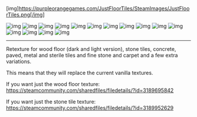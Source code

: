[img]https://purpleorangegames.com/JustFloorTiles/SteamImages/JustFloorTiles.png[/img]


![img](https://purpleorangegames.com/JustFloorTiles/SteamImages/TemplateWoodFloor.png)
![img](https://purpleorangegames.com/JustFloorTiles/SteamImages/TemplateWoodFloorLight.png)
![img](https://purpleorangegames.com/JustFloorTiles/SteamImages/TemplateConcreteTile.png)
![img](https://purpleorangegames.com/JustFloorTiles/SteamImages/TemplatePavedTile.png)
![img](https://purpleorangegames.com/JustFloorTiles/SteamImages/TemplateSteelTile.png)
![img](https://purpleorangegames.com/JustFloorTiles/SteamImages/TemplateGoldTile.png)
![img](https://purpleorangegames.com/JustFloorTiles/SteamImages/TemplateSilverTile.png)
![img](https://purpleorangegames.com/JustFloorTiles/SteamImages/TemplateSterileTile.png)
![img](https://purpleorangegames.com/JustFloorTiles/SteamImages/TemplateStoneTile.png)
![img](https://purpleorangegames.com/JustFloorTiles/SteamImages/TemplateFineStoneTile.png)
![img](https://purpleorangegames.com/JustFloorTiles/SteamImages/TemplateFineStoneTileSpecial.png)
![img](https://purpleorangegames.com/JustFloorTiles/SteamImages/TemplateFineCarpetTile.png)
![img](https://purpleorangegames.com/JustFloorTiles/SteamImages/TemplateFineCarpetTileSpecial.png)
![img](https://purpleorangegames.com/JustFloorTiles/SteamImages/TemplateFineCarpetTileLineHorizontal.png)
![img](https://purpleorangegames.com/JustFloorTiles/SteamImages/TemplateFineCarpetTileLineVertical.png)

---

Retexture for wood floor (dark and light version), stone tiles, concrete, paved, metal and sterile tiles and fine stone and carpet and a few extra variations.

This means that they will replace the current vanilla textures.

If you want just the wood floor texture:
https://steamcommunity.com/sharedfiles/filedetails/?id=3189695842

If you want just the stone tile texture:
https://steamcommunity.com/sharedfiles/filedetails/?id=3189952629
